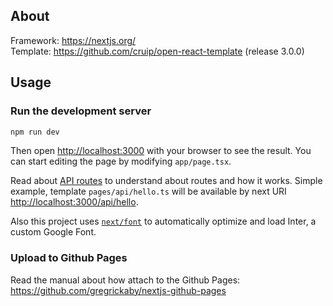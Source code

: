 ## About
Framework: https://nextjs.org/<br>
Template: https://github.com/cruip/open-react-template (release 3.0.0)<br>

## Usage
### Run the development server

```bash
npm run dev
```
Then open [http://localhost:3000](http://localhost:3000) with your browser to see the result. You can start editing the page by modifying `app/page.tsx`. 

Read about [API routes](https://nextjs.org/docs/api-routes/introduction) to understand about routes and how it works. Simple example, template `pages/api/hello.ts` will be available by next URI [http://localhost:3000/api/hello](http://localhost:3000/api/hello). 

Also this project uses [`next/font`](https://nextjs.org/docs/basic-features/font-optimization) to automatically optimize and load Inter, a custom Google Font.

### Upload to Github Pages
Read the manual about how attach to the Github Pages: https://github.com/gregrickaby/nextjs-github-pages
